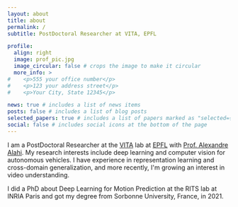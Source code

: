 ```yaml
---
layout: about
title: about
permalink: /
subtitle: PostDoctoral Researcher at VITA, EPFL

profile:
  align: right
  image: prof_pic.jpg
  image_circular: false # crops the image to make it circular
  more_info: >
#    <p>555 your office number</p>
#    <p>123 your address street</p>
#    <p>Your City, State 12345</p>

news: true # includes a list of news items
posts: false # includes a list of blog posts
selected_papers: true # includes a list of papers marked as "selected={true}"
social: false # includes social icons at the bottom of the page
---
```


[//]: # "Write your biography here. Tell the world about yourself. Link to your favorite [subreddit](http://reddit.com). You can put a picture in, too. The code is already in, just name your picture `prof_pic.jpg` and put it in the `img/` folder."

I am a PostDoctoral Researcher at the [VITA](https://www.epfl.ch/labs/vita/) lab at [EPFL](https://www.epfl.ch/en/) with [Prof. Alexandre Alahi](https://people.epfl.ch/alexandre.alahi?lang=en). My research interests include deep learning and computer vision for autonomous vehicles. I have experience in representation learning and cross-domain generalization, and more recently, I'm growing an interest in video understanding.

I did a PhD about Deep Learning for Motion Prediction at the RITS lab at INRIA Paris and got my degree from Sorbonne University, France, in 2021.

[//]: # "Put your address / P.O. box / other info right below your picture. You can also disable any of these elements by editing `profile` property of the YAML header of your `_pages/about.md`. Edit `_bibliography/papers.bib` and Jekyll will render your [publications page](/al-folio/publications/) automatically."
[//]: # "Link to your social media connections, too. This theme is set up to use [Font Awesome icons](https://fontawesome.com/) and [Academicons](https://jpswalsh.github.io/academicons/), like the ones below. Add your Facebook, Twitter, LinkedIn, Google Scholar, or just disable all of them."